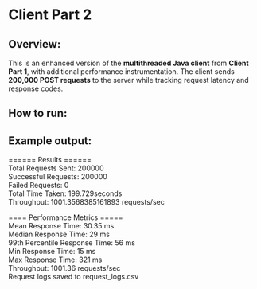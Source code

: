 # Client Part 2

## Overview:
This is an enhanced version of the **multithreaded Java client** from **Client Part 1**, with additional performance instrumentation. The client sends **200,000 POST requests** to the server while tracking request latency and response codes.

## How to run:





## Example output:
====== Results ======  
Total Requests Sent: 200000  
Successful Requests: 200000  
Failed Requests: 0  
Total Time Taken: 199.729seconds  
Throughput: 1001.3568385161893 requests/sec  

==== Performance Metrics =====  
Mean Response Time: 30.35 ms  
Median Response Time: 29 ms  
99th Percentile Response Time: 56 ms  
Min Response Time: 15 ms  
Max Response Time: 321 ms  
Throughput: 1001.36 requests/sec  
Request logs saved to request_logs.csv  
